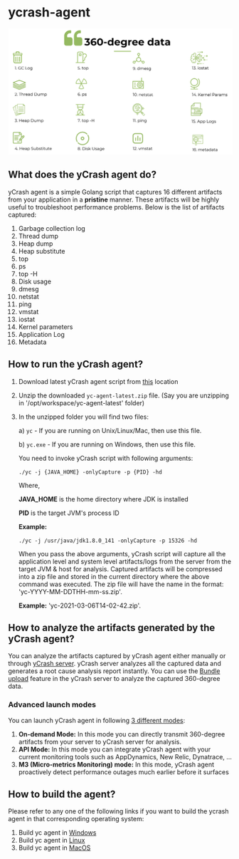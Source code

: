 # ycrash-agent

![img](/docs/images/360-degree.png)

## What does the yCrash agent do?

yCrash agent is a simple Golang script that captures 16 different artifacts from your application in a **pristine** manner. These artifacts will be highly useful to troubleshoot performance problems. Below is the list of artifacts captured:

1. Garbage collection log
2. Thread dump
3. Heap dump
4. Heap substitute
5. top
6. ps
7. top -H
8. Disk usage
9. dmesg
10. netstat
11. ping
12. vmstat
13. iostat
14. Kernel parameters
15. Application Log
16. Metadata

## How to run the yCrash agent?

1. Download latest yCrash agent script from [this](https://tier1app.com/dist/ycrash/yc-agent-latest.zip) location
2. Unzip the downloaded ```yc-agent-latest.zip``` file. (Say you are unzipping in '/opt/workspace/yc-agent-latest' folder)
3. In the unzipped folder you will find two files:

    a) ```yc``` - If you are running on Unix/Linux/Mac, then use this file.
    
    b) ```yc.exe``` - If you are running on Windows, then use this file.

    You need to invoke yCrash script with following arguments:

    ```
    ./yc -j {JAVA_HOME} -onlyCapture -p {PID} -hd
    ```

    Where,

    **JAVA_HOME** is the home directory where JDK is installed

    **PID** is the target JVM's process ID

    **Example:**

    ```
    ./yc -j /usr/java/jdk1.8.0_141 -onlyCapture -p 15326 -hd
    ```

    When you pass the above arguments, yCrash script will capture all the application level and system level artifacts/logs from the server from the target JVM & host for analysis. Captured artifacts will be compressed into a zip file and stored in the current directory where the above command was executed. The zip file will have the name in the format: 'yc-YYYY-MM-DDTHH-mm-ss.zip'. 
    
    **Example:** 'yc-2021-03-06T14-02-42.zip'.

## How to analyze the artifacts generated by the yCrash agent?

You can analyze the artifacts captured by yCrash agent either manually or through [yCrash server](https://ycrash.io/). yCrash server analyzes all the captured data and generates a root cause analysis report instantly. You can use the [Bundle upload](https://docs.ycrash.io/ycrash-features/bundle-upload.html#step-1-go-to-upload-incident-form) feature in the yCrash server to analyze the captured 360-degree data. 

### Advanced launch modes

You can launch yCrash agent in following [3 different modes](https://docs.ycrash.io/ycrash-agent/launch-modes.html#launch-modes):

1. **On-demand Mode:** In this mode you can directly transmit 360-degree artifacts from your server to yCrash server for analysis.
2. **API Mode:** In this mode you can integrate yCrash agent with your current monitoring tools such as AppDynamics, New Relic, Dynatrace, …
3. **M3 (Micro-metrics Monitoring) mode:** In this mode, yCrash agent proactively detect performance outages much earlier before it surfaces

## How to build the agent?

Please refer to any one of the following links if you want to build the ycrash agent in that corresponding operating system:

1. Build yc agent in [Windows](/docs/Build%20yc%20agent%20in%20Windows.pdf)
2. Build yc agent in [Linux](/docs/build-yc-agent-linux.md)
3. Build yc agent in [MacOS](/docs/build-yc-agent-macos.md)